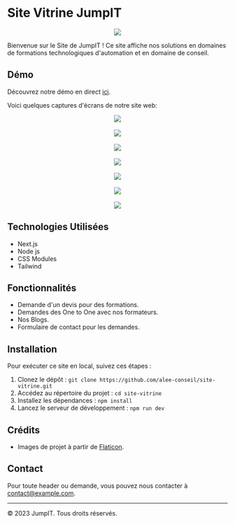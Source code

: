 # Site Vitrine JumpIT

<div align="center"><img src="https://i.ibb.co/XXT3608/logo.png" /></div>

Bienvenue sur le Site de JumpIT ! Ce site affiche nos solutions en domaines de formations technologiques d'automation et en domaine de conseil.

## Démo

Découvrez notre démo en direct [ici](https://www.jumpit.ma).

Voici quelques captures d'écrans de notre site web:

<div align="center"><img src="https://i.ibb.co/YQCy3XJ/image.png" /></div>
<br/>
<div align="center"><img src="https://i.ibb.co/qpkyKms/image.png" /></div>
<br/>
<div align="center"><img src="https://i.ibb.co/ThqVb6s/image.png" /></div>
<br/>
<div align="center"><img src="https://i.ibb.co/b73pb81/image.png" /></div>
<br/>
<div align="center"><img src="https://i.ibb.co/RSbVwgM/image.png" /></div>
<br/>
<div align="center"><img src="https://i.ibb.co/f24NhqX/image.png" /></div>
<br/>
<div align="center"><img src="https://i.ibb.co/r3ttXTz/image.png" /></div>

## Technologies Utilisées

- Next.js
- Node js
- CSS Modules
- Tailwind

## Fonctionnalités

- Demande d'un devis pour des formations.
- Demandes des One to One avec nos formateurs.
- Nos Blogs.
- Formulaire de contact pour les demandes.

## Installation

Pour exécuter ce site en local, suivez ces étapes :

1. Clonez le dépôt : `git clone https://github.com/alee-conseil/site-vitrine.git`
2. Accédez au répertoire du projet : `cd site-vitrine`
3. Installez les dépendances : `npm install`
4. Lancez le serveur de développement : `npm run dev`

## Crédits

- Images de projet à partir de [Flaticon](https://www.flaticon.com).

## Contact

Pour toute header ou demande, vous pouvez nous contacter à contact@example.com.

---

© 2023 JumpIT. Tous droits réservés.
